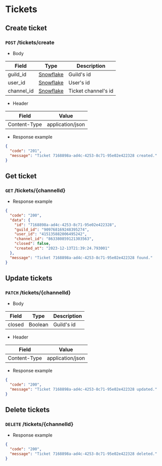# Tickets

## Create ticket

### `POST` /tickets/create

- Body

| Field      | Type                                                                  | Description         |
|------------|-----------------------------------------------------------------------|---------------------|
| guild_id   | [Snowflake](https://discord.com/developers/docs/reference#snowflakes) | Guild's id          |
| user_id    | [Snowflake](https://discord.com/developers/docs/reference#snowflakes) | User's id           |
| channel_id | [Snowflake](https://discord.com/developers/docs/reference#snowflakes) | Ticket channel's id |

- Header

| Field        | Value            |
|--------------|------------------|
| Content-Type | application/json |

- Response example

```json
{
  "code": "201",
  "message": "Ticket 7168898a-ad4c-4253-8c71-95e02e422328 created."
}
```

## Get ticket

### `GET` /tickets/{channelId}

- Response example

```json
{
  "code": "200",
  "data": {
    "id": "7168898a-ad4c-4253-8c71-95e02e422328",
    "guild_id": "909768169248395274",
    "user_id": "415135882006495242",
    "channel_id": "863380859121303563",
    "closed": false,
    "created_at": "2023-12-13T21:39:24.793001"
  },
  "message": "Ticket 7168898a-ad4c-4253-8c71-95e02e422328 found."
}
```

## Update tickets

### `PATCH` /tickets/{channelId}

- Body

| Field  | Type    | Description         |
|--------|---------|---------------------|
| closed | Boolean | Guild's id          |

- Header

| Field        | Value            |
|--------------|------------------|
| Content-Type | application/json |

- Response example

```json
{
  "code": "200",
  "message": "Ticket 7168898a-ad4c-4253-8c71-95e02e422328 updated."
}
```

## Delete tickets

### `DELETE` /tickets/{channelId}

- Response example

```json
{
  "code": "200",
  "message": "Ticket 7168898a-ad4c-4253-8c71-95e02e422328 deleted."
}
```